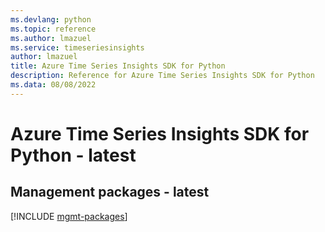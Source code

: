 ```yaml
---
ms.devlang: python
ms.topic: reference
ms.author: lmazuel
ms.service: timeseriesinsights
author: lmazuel
title: Azure Time Series Insights SDK for Python
description: Reference for Azure Time Series Insights SDK for Python
ms.data: 08/08/2022
---
```

# Azure Time Series Insights SDK for Python - latest

## Management packages - latest
[!INCLUDE [mgmt-packages](time-series-insights-mgmt-index.md)]